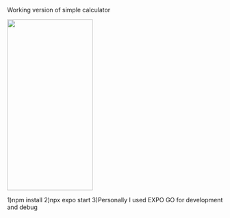 Working version of simple calculator 

<img src="https://user-images.githubusercontent.com/105974422/213409498-59da3464-589f-478b-aa79-7e558d52c07a.jpg" data-canonical-src="https://user-images.githubusercontent.com/105974422/213409498-59da3464-589f-478b-aa79-7e558d52c07a.jpg" width="200" height="400" />


1)npm install
2)npx expo start
3)Personally I used EXPO GO for development and debug
